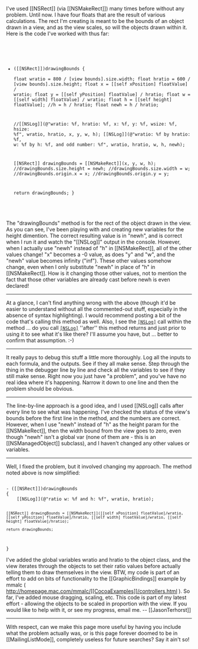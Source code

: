 

I've used [[NSRect]] (via [[NSMakeRect]]) many times before without any problem. Until now. I have four floats that are the result of various calculations. The rect I'm creating is meant to be the bounds of an object drawn in a view, and as the view scales, so will the objects drawn within it. Here is the code I've worked with thus far:

<code>

- ([[NSRect]])drawingBounds
{   
	float wratio = 800 / [view bounds].size.width;
	float hratio = 600 / [view bounds].size.height;
	float x = [[self xPosition] floatValue] / wratio;
	float y = [[self yPosition] floatValue] / hratio;
	float w = [[self width] floatValue] / wratio;
	float h = [[self height] floatValue];
	//h = h / hratio;
	float newh = h / hratio;
	
	//[[NSLog]](@"wratio: %f, hratio: %f, x: %f, y: %f, wsize: %f, hsize: %f", wratio, hratio, x, y, w, h);
	[[NSLog]](@"wratio: %f by hratio: %f, w: %f by h: %f, and odd number: %f", wratio, hratio, w, h, newh);
	
    [[NSRect]] drawingBounds = [[NSMakeRect]](x, y, w, h);
	//drawingBounds.size.height = newh;
	//drawingBounds.size.width = w;
	//drawingBounds.origin.x = x;
	//drawingBounds.origin.y = y;
	
    return drawingBounds;
}

</code>

The "drawingBounds" method is for the rect of the object drawn in the view.
As you can see, I've been playing with and creating new variables for the height dimention. The correct resulting value is in "newh", and is correct when I run it and watch the "[[NSLog]]" output in the console. However, when I actually use "newh" instead of "h" in [[NSMakeRect]], all of the other values change! "x" becomes a -0 value, as does "y" and "w", and the "newh" value becomes infinity ("inf"). These other values somehow change, even when I only substitute "newh" in place of "h" in [[NSMakeRect]]. How is it changing those other values, not to mention the fact that those other variables are already cast before newh is even declared!

----

At a glance, I can't find anything wrong with the above (though it'd be easier to understand without all the commented-out stuff, especially in the absence of syntax highlighting). I would recommend posting a bit of the code that's calling this method as well. Also, I see the <code>[[NSLog]]()</code> call within the method ... do you call <code>[[NSLog]]()</code> ''after'' this method returns and just prior to using it to see what it's like there? I'll assume you have, but ... better to confirm that assumption. :-)

----
It really pays to debug this stuff a little more thoroughly. Log all the inputs to each formula, and the outputs. See if they all make sense. Step through the thing in the debugger line by line and check all the variables to see if they still make sense. Right now you just have "a problem", and you've have no real idea where it's happening. Narrow it down to one line and then the problem should be obvious.

----
The line-by-line approach is a good idea, and I used [[NSLog]] calls after every line to see what was happening. I've checked the status of the view's bounds before the first line in the method, and the numbers are correct. However, when I use "newh" instead of "h" as the height param for the [[NSMakeRect]], then the width bound from the view goes to zero, even though "newh" isn't a global var (none of them are - this is an [[NSManagedObject]] subclass), and I haven't changed any other values or variables.

----
Well, I fixed the problem, but it involved changing my approach. The method noted above is now simplified:

<code>
- ([[NSRect]])drawingBounds
{   
	[[NSLog]](@"ratio w: %f and h: %f", wratio, hratio);
	
	[[NSRect]] drawingBounds = [[NSMakeRect]]([[self xPosition] floatValue]/wratio, [[self yPosition] floatValue]/hratio, [[self width] floatValue]/wratio, [[self height] floatValue]/hratio);
	
    return drawingBounds;
}
</code>

I've added the global variables wratio and hratio to the object class, and the view iterates through the objects to set their ratio values before actually telling them to draw themselves in the view. BTW, my code is part of an effort to add on bits of functionality to the [[GraphicBindings]] example by mmalc ( http://homepage.mac.com/mmalc/[[CocoaExamples]]/controllers.html ). So far, I've added mouse dragging, scaling, etc. This code is part of my latest effort - allowing the objects to be scaled in proportion with the view. If you would like to help with it, or see my progress, email me. -- [[JasonTerhorst]]

----

With respect, can we make this page more useful by having you include what the problem actually was, or is this page forever doomed to be in [[MailingListMode]], completely useless for future searches? Say it ain't so!